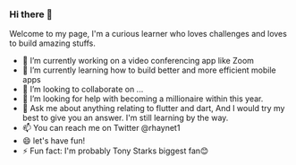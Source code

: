 ### Hi there 👋

Welcome to my page, I'm a curious learner who loves challenges and loves to build amazing stuffs.


- 🔭 I’m currently working on a video conferencing app like Zoom 
- 🌱 I’m currently learning how to build better and more efficient mobile apps 
- 👯 I’m looking to collaborate on ...
- 🤔 I’m looking for help with becoming a millionaire within this year.
- 💬 Ask me about anything relating to flutter and dart, And I would try my best to give you an answer. I'm still learning by the way.
- 📫 You can reach me on Twitter @rhaynet1
- 😄 let's have fun!
- ⚡ Fun fact: I'm probably Tony Starks biggest fan😊


